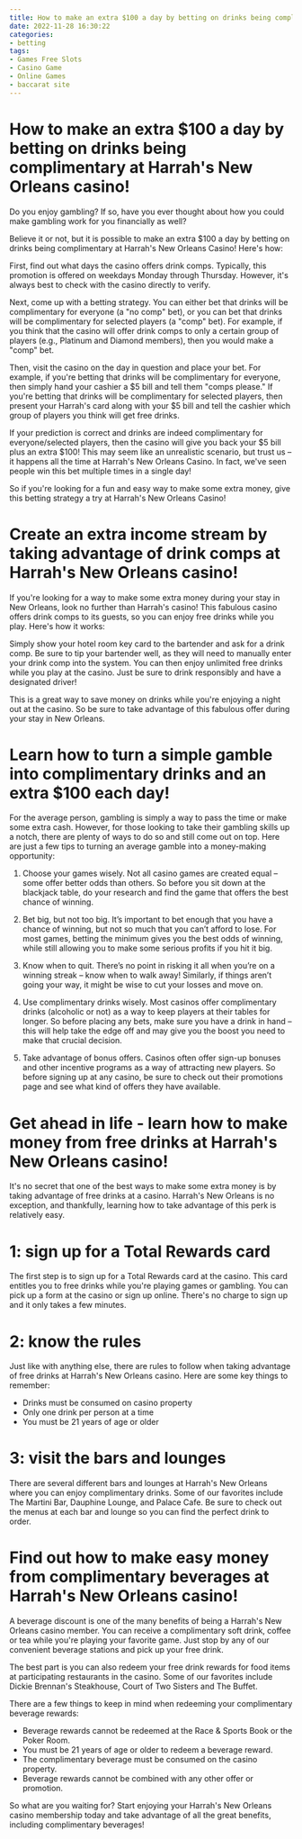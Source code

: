 ```yaml
---
title: How to make an extra $100 a day by betting on drinks being complimentary at Harrah's New Orleans casino!
date: 2022-11-28 16:30:22
categories:
- betting
tags:
- Games Free Slots
- Casino Game
- Online Games
- baccarat site
---
```



#  How to make an extra $100 a day by betting on drinks being complimentary at Harrah's New Orleans casino!

Do you enjoy gambling? If so, have you ever thought about how you could make gambling work for you financially as well?

Believe it or not, but it is possible to make an extra $100 a day by betting on drinks being complimentary at Harrah's New Orleans Casino! Here's how:

First, find out what days the casino offers drink comps. Typically, this promotion is offered on weekdays Monday through Thursday. However, it's always best to check with the casino directly to verify.

Next, come up with a betting strategy. You can either bet that drinks will be complimentary for everyone (a "no comp" bet), or you can bet that drinks will be complimentary for selected players (a "comp" bet). For example, if you think that the casino will offer drink comps to only a certain group of players (e.g., Platinum and Diamond members), then you would make a "comp" bet.

Then, visit the casino on the day in question and place your bet. For example, if you're betting that drinks will be complimentary for everyone, then simply hand your cashier a $5 bill and tell them "comps please." If you're betting that drinks will be complimentary for selected players, then present your Harrah's card along with your $5 bill and tell the cashier which group of players you think will get free drinks.

If your prediction is correct and drinks are indeed complimentary for everyone/selected players, then the casino will give you back your $5 bill plus an extra $100! This may seem like an unrealistic scenario, but trust us – it happens all the time at Harrah's New Orleans Casino. In fact, we've seen people win this bet multiple times in a single day!

So if you're looking for a fun and easy way to make some extra money, give this betting strategy a try at Harrah's New Orleans Casino!

#  Create an extra income stream by taking advantage of drink comps at Harrah's New Orleans casino!

If you're looking for a way to make some extra money during your stay in New Orleans, look no further than Harrah's casino! This fabulous casino offers drink comps to its guests, so you can enjoy free drinks while you play. Here's how it works:

Simply show your hotel room key card to the bartender and ask for a drink comp. Be sure to tip your bartender well, as they will need to manually enter your drink comp into the system. You can then enjoy unlimited free drinks while you play at the casino. Just be sure to drink responsibly and have a designated driver!

This is a great way to save money on drinks while you're enjoying a night out at the casino. So be sure to take advantage of this fabulous offer during your stay in New Orleans.

#  Learn how to turn a simple gamble into complimentary drinks and an extra $100 each day!

For the average person, gambling is simply a way to pass the time or make some extra cash. However, for those looking to take their gambling skills up a notch, there are plenty of ways to do so and still come out on top. Here are just a few tips to turning an average gamble into a money-making opportunity:

1. Choose your games wisely. Not all casino games are created equal – some offer better odds than others. So before you sit down at the blackjack table, do your research and find the game that offers the best chance of winning.

2. Bet big, but not too big. It’s important to bet enough that you have a chance of winning, but not so much that you can’t afford to lose. For most games, betting the minimum gives you the best odds of winning, while still allowing you to make some serious profits if you hit it big.

3. Know when to quit. There’s no point in risking it all when you’re on a winning streak – know when to walk away! Similarly, if things aren’t going your way, it might be wise to cut your losses and move on.

4. Use complimentary drinks wisely. Most casinos offer complimentary drinks (alcoholic or not) as a way to keep players at their tables for longer. So before placing any bets, make sure you have a drink in hand – this will help take the edge off and may give you the boost you need to make that crucial decision.

5. Take advantage of bonus offers. Casinos often offer sign-up bonuses and other incentive programs as a way of attracting new players. So before signing up at any casino, be sure to check out their promotions page and see what kind of offers they have available.

#  Get ahead in life - learn how to make money from free drinks at Harrah's New Orleans casino! 

It's no secret that one of the best ways to make some extra money is by taking advantage of free drinks at a casino. Harrah's New Orleans is no exception, and thankfully, learning how to take advantage of this perk is relatively easy.

# 1: sign up for a Total Rewards card 

The first step is to sign up for a Total Rewards card at the casino. This card entitles you to free drinks while you're playing games or gambling. You can pick up a form at the casino or sign up online. There's no charge to sign up and it only takes a few minutes.

# 2: know the rules 

Just like with anything else, there are rules to follow when taking advantage of free drinks at Harrah's New Orleans casino. Here are some key things to remember: 
- Drinks must be consumed on casino property 
- Only one drink per person at a time 
- You must be 21 years of age or older 

# 3: visit the bars and lounges 

There are several different bars and lounges at Harrah's New Orleans where you can enjoy complimentary drinks. Some of our favorites include The Martini Bar, Dauphine Lounge, and Palace Cafe. Be sure to check out the menus at each bar and lounge so you can find the perfect drink to order.

#  Find out how to make easy money from complimentary beverages at Harrah's New Orleans casino!

A beverage discount is one of the many benefits of being a Harrah's New Orleans casino member. You can receive a complimentary soft drink, coffee or tea while you're playing your favorite game. Just stop by any of our convenient beverage stations and pick up your free drink.

The best part is you can also redeem your free drink rewards for food items at participating restaurants in the casino. Some of our favorites include Dickie Brennan's Steakhouse, Court of Two Sisters and The Buffet.

There are a few things to keep in mind when redeeming your complimentary beverage rewards:
- Beverage rewards cannot be redeemed at the Race & Sports Book or the Poker Room.
- You must be 21 years of age or older to redeem a beverage reward.
- The complimentary beverage must be consumed on the casino property.
- Beverage rewards cannot be combined with any other offer or promotion.

So what are you waiting for? Start enjoying your Harrah's New Orleans casino membership today and take advantage of all the great benefits, including complimentary beverages!
